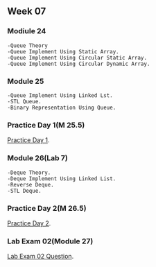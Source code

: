 ## Week 07

### Modiule 24
```
-Queue Theory
-Queue Implement Using Static Array.
-Queue Implement Using Circular Static Array.
-Queue Implement Using Circular Dynamic Array.
```

### Module 25
```
-Queue Implement Using Linked Lst.
-STL Queue.
-Binary Representation Using Queue.
```

### Practice Day 1(M 25.5)
[Practice Day 1](https://docs.google.com/document/d/1ZZ8bCKDghIZrH4JMO1YZ_BxNH8NsRNIdwXZ73lZeVhE/edit).


### Module 26(Lab 7)
```
-Deque Theory.
-Deque Implement Using Linked List.
-Reverse Deque.
-STL Deque.
```

### Practice Day 2(M 26.5)
[Practice Day 2](https://docs.google.com/document/d/1c72E4fhr0wFQ6ZKgwtdgz8m7fq6QBWDUIczlkYPkRyQ/edit).


### Lab Exam 02(Module 27)
[Lab Exam 02 Question](https://docs.google.com/document/d/1h8l_Fbh6HedtAgxsxQg0-epSyqOnkeLaAb1PctEGTVQ/edit).

